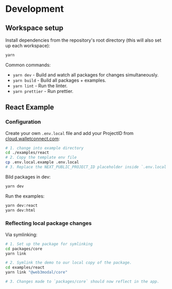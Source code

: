 # Development

## Workspace setup

Install dependencies from the repository's root directory (this will also set up each workspace):

```bash
yarn
```

Common commands:

- `yarn dev` - Build and watch all packages for changes simultaneously.
- `yarn build` - Build all packages + examples.
- `yarn lint` - Run the linter.
- `yarn prettier` - Run prettier.

## React Example

### Configuration

Create your own `.env.local` file and add your ProjectID from [cloud.walletconnect.com](https://cloud.walletconnect.com/):

```bash
# 1. change into example directory
cd ./examples/react
# 2. Copy the template env file
cp .env.local.example .env.local
# 3. Replace the NEXT_PUBLIC_PROJECT_ID placeholder inside `.env.local` with your own projectId
```

Bild packages in dev:

```bash
yarn dev
```

Run the examples:

```bash
yarn dev:react
yarn dev:html
```

### Reflecting local package changes

Via symlinking:

```bash
# 1. Set up the package for symlinking
cd packages/core
yarn link

# 2. Symlink the demo to our local copy of the package.
cd examples/react
yarn link "@web3modal/core"

# 3. Changes made to `packages/core` should now reflect in the app.
```
